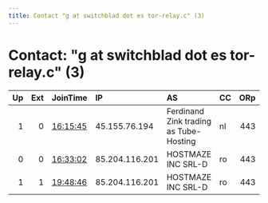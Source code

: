 ```yaml
---
title: Contact "g at switchblad dot es tor-relay.c" (3)
---
```


# Contact: "g at switchblad dot es tor-relay.c" (3)

|   Up |   Ext | JoinTime                                                                                              | IP             | AS                                     | CC   |   ORp |   Dirp | OS    | Version   | Nickname     |   eFamMembers |
|-----:|------:|:------------------------------------------------------------------------------------------------------|:---------------|:---------------------------------------|:-----|------:|-------:|:------|:----------|:-------------|--------------:|
|    1 |     0 | [16:15:45](https://nusenu.github.io/OrNetStats/w/relay/74C11CE0CD6BFD1AEDA1BEC526ABBE10D95EB207.html) | 45.155.76.194  | Ferdinand Zink trading as Tube-Hosting | nl   |   443 |      0 | Linux | 0.4.7.7   | socialsbionl |             1 |
|    0 |     0 | [16:33:02](https://nusenu.github.io/OrNetStats/w/relay/52E091339F3E4FEB60D403CB3460531209431075.html) | 85.204.116.201 | HOSTMAZE INC SRL-D                     | ro   |   443 |      0 | Linux | 0.4.7.7   | socialsbio   |             1 |
|    1 |     1 | [19:48:46](https://nusenu.github.io/OrNetStats/w/relay/00843BC25EDD6ED738DC0159A24E6452A860C74A.html) | 85.204.116.201 | HOSTMAZE INC SRL-D                     | ro   |   443 |      0 | Linux | 0.4.7.7   | socialsbio   |             1 |
